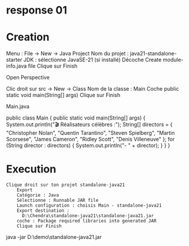 # response 01

  # Creation
  
  Menu : File → New → Java Project
  Nom du projet : java21-standalone-starter
  JDK : sélectionne JavaSE-21 (si installé)
  Décoche Create module-info.java file
  Clique sur Finish


  Open Perspective



  Clic droit sur src → New → Class
  Nom de la classe : Main
  Coche public static void main(String[] args)
  Clique sur Finish

  Main.java


  public class Main {
    public static void main(String[] args) {
        System.out.println("🎬 Réalisateurs célèbres :");
        String[] directors = {
            "Christopher Nolan",
            "Quentin Tarantino",
            "Steven Spielberg",
            "Martin Scorsese",
            "James Cameron",
            "Ridley Scott",
            "Denis Villeneuve"
        };
        for (String director : directors) {
            System.out.println("- " + director);
        }
    }
}

  # Execution
  

    Clique droit sur ton projet standalone-java21
        Export
        Catégorie : Java
        Sélectionne : Runnable JAR file
        Launch configuration : choisis Main - standalone-java21
        Export destination :
          D:\Chendra\standalone-java21\standalone-java21.jar
        coche : Package required libraries into generated JAR
        Clique sur Finish

  java -jar D:\demo\standalone-java21.jar